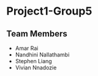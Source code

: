 # Project1-Group5

## Team Members
- Amar Rai
- Nandhini Nallathambi
- Stephen Liang
- Vivian Nnadozie
